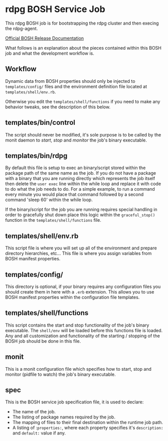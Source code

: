 # rdpg BOSH Service Job

This rdpg BOSH job is for bootstrapping the rdpg cluster and then execing the 
rdpg-agent.

[Official BOSH Release Documentation](http://bosh.io/docs/create-release.html)

What follows is an explanation about the pieces contained within this BOSH job
and what the development workflow is.

## Workflow

Dynamic data from BOSH properties should only be injected to `templates/config/` 
files and the environment definition file located at `templates/shell/env.rb`.

Otherwise you edit the `templates/shell/functions` if you need to make any behavior 
tweaks, see the description of this below.

## templates/bin/control

The script should never be modified, it's sole purpose
is to be called by the monit daemon to *start*, *stop* and *monitor* the job's
binary executable.

## templates/bin/rdpg

By default this file is setup to exec an binary/script stored within the package
path of the same name as the job. If you do not have a package with a binary 
that you are running directly which represents the job itself then delete the 
`user exec` line within the while loop and replace it with code to do what the 
job needs to do. For a simple example, to run a command every minute you would 
place that command followed by a second command 'sleep 60' within the while loop.

If the binary/script for the job you are running requires special handling 
in order to gracefully shut down place this logic within the `graceful_stop()`
function in the `templates/shell/functions` file.

## templates/shell/env.rb

This script file is where you will set up all of the environment and prepare 
directory hierarchies, etc... This file is where you assign variables from 
BOSH manifest properties.

## templates/config/

This directory is optional, if your binary requires any configuration files you
should create them in here with a `.erb` extension. This allows you to use
BOSH manifest properties within the configuration file templates.

## templates/shell/functions

This script contains the start and stop functionality of the job's binary 
executable. The `shell/env` will be loaded before this functions file is 
loaded. Any and all customization and functionality of the starting / stopping
of the BOSH job should be done in this file.

## monit

This is a monit configuration file which specifies how to start, stop and monitor
(pidfile to watch) the job's binary executable.

## spec

This is the BOSH service job specification file, it is used to declare:

* The name of the job.
* The listing of package names required by the job.
* The mapping of files to their final destination within the runtime job path.
* A listing of :`properties:`, where each property specifies it's 
  `description:` and `default:` value if any.

